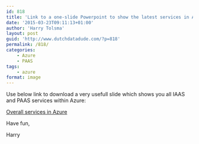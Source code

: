 ```yaml
---
id: 818
title: 'Link to a one-slide Powerpoint to show the latest services in Azure'
date: '2015-03-23T09:11:13+01:00'
author: 'Harry Tolsma'
layout: post
guid: 'http://www.dutchdatadude.com/?p=818'
permalink: /818/
categories:
    - Azure
    - PAAS
tags:
    - azure
format: image
---
```


Use below link to download a very usefull slide which shows you all IAAS and PAAS services within Azure:

<a href="../wp-content/uploads/2015/03/Overall-plaat-services-in-Azure.pptx">Overall services in Azure</a>

Have fun,

Harry